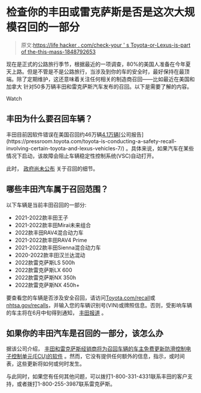 # 检查你的丰田或雷克萨斯是否是这次大规模召回的一部分

> 原文:[https://life hacker . com/check-your ' s Toyota-or-Lexus-is-part of the-this-mass-1848792653](https://lifehacker.com/check-whether-your-toyota-or-lexus-is-part-of-this-mass-1848792653)

现在是正式的公路旅行季节，根据最近的一项调查，80%的美国人准备在今年夏天上路。但是不管是不是公路旅行，当涉及到你的车的安全时，最好保持在最顶端。除了定期维护，这还意味着关注任何相关的制造商召回——比如最近在美国和加拿大 针对50多万辆丰田和雷克萨斯汽车发布的召回。以下是需要了解的内容。

Watch

## 丰田为什么要召回车辆？

丰田目前因软件错误在美国召回约46万辆[4.1万辆](http://media.toyota.ca/releases/toyota-is-conducting-a-safety-recall-involving-certain-toyota-vehicles-6869312#:~:text=TORONTO%2C%20Ontario%20%E2%80%93%20April%2013%2C,are%20involved%20in%20this%20recall.)[公司报告](https://pressroom.toyota.com/toyota-is-conducting-a-safety-recall-involving-certain-toyota-and-lexus-vehicles-7/) 。具体来说，如果汽车在某些情况下启动，该故障会阻止车辆稳定性控制系统(VSC)自动打开。

此时， [政府尚未公布](https://www.carcomplaints.com/news/2022/toyota-recalls-vehicles-software-errors.shtml) 关于召回的细节。

## 哪些丰田汽车属于召回范围？

以下车辆是当前丰田召回的一部分:

*   2021-2022款丰田王子
*   2021-2022款丰田Mirai未来组合
*   2022款丰田RAV4混合动力车
*   2021-2022款丰田RAV4 Prime
*   2021-2022款丰田Sienna混合动力车
*   2020-2022款丰田汉兰达混动
*   2022款雷克萨斯LS 500h
*   2022款雷克萨斯LX 600
*   2022款雷克萨斯NX 350h
*   2022款雷克萨斯NX 450h+

要查看您的车辆是否涉及安全召回，请访问[Toyota.com/recall](https://www.toyota.com/recall)或[nhtsa.gov/recalls](https://www.nhtsa.gov/recalls)，并输入您的车辆识别号(VIN)或牌照信息。否则，受影响车辆的车主将在6月中旬得到通知， [丰田报道](https://pressroom.toyota.com/toyota-is-conducting-a-safety-recall-involving-certain-toyota-and-lexus-vehicles-7/) 。

## 如果你的丰田汽车是召回的一部分，该怎么办

据该公司介绍， [丰田和雷克萨斯经销商将为召回车辆的车主免费更新防滑控制电子控制单元(ECU)的软件](https://pressroom.toyota.com/toyota-is-conducting-a-safety-recall-involving-certain-toyota-and-lexus-vehicles-7/) 。然而，它没有提供任何额外的信息，指示，或时间表，这些更新将如何或何时发生。

与此同时，如果您有任何其他问题，可以拨打1-800-331-4331联系丰田的客户支持，或者拨打1-800-255-3987联系雷克萨斯。